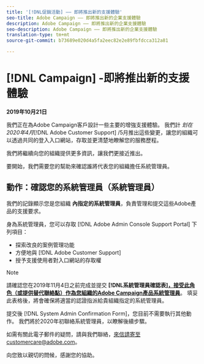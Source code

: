 ```yaml
---
title: '[!DNL促銷活動] —— 即將推出新的支援體驗'
seo-title: Adobe Campaign —— 即將推出新的企業支援體驗
description: Adobe Campaign —— 即將推出新的企業支援體驗
seo-description: Adobe Campaign —— 即將推出新的企業支援體驗
translation-type: tm+mt
source-git-commit: b73689e020d4a5fa2eec82e2e89fbfdcca312a81

---
```



# [!DNL Campaign] -即將推出新的支援體驗

**2019年10月21日**

我們正在為Adobe Campaign客戶設計一些主要的增強支援體驗。 我們計 *划在2020年4月*[!DNL Adobe Customer Support] /5月推出這些變更，讓您的組織可以透過共同的登入入口網站，存取並更清楚地瞭解您的服務歷程。

我們將繼續向您的組織提供更多資訊，讓我們更接近推出。

要開始，我們需要您的幫助來確認誰將代表您的組織擔任系統管理員。

## 動作：確認您的系統管理員（系統管理員）

我們的記錄顯示您是您組織 **內指定的系統管理員**，負責管理和提交這些Adobe產品的支援要求。

身為系統管理員，您可以存取 [!DNL Adobe Admin Console Support Portal] 下列項目：

* 探索改良的案例管理功能
* 方便地與 [!DNL Adobe Customer Support]
* 授予支援使用者對入口網站的存取權

>[!NOTE]
>請確認您在2019年11月4日之前完成並提交 **[!DNL系統管理員確認表][，接受此角色（或提供替代聯絡點）作為您組織的Adobe Campaign產品系統管理員](https://adobe.allegiancetech.com/cgi-bin/qwebcorporate.dll?idx=SSSVH6)**。
>填妥此表格後，將會確保將適當的認證指派給貴組織指定的系統管理員。

提交後 [!DNL System Admin Confirmation Form]，您目前不需要執行其他動作。  我們將於2020年初聯絡系統管理員，以瞭解後續步驟。

如需有關此電子郵件的疑問，請與我們聯絡，來信請寄至customercare@adobe.com。

向您致以親切的問候，感謝您的協助。
